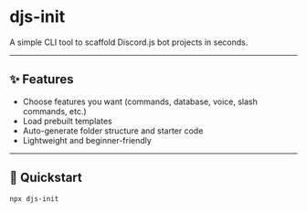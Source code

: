 # djs-init

A simple CLI tool to scaffold Discord.js bot projects in seconds.

---

## ✨ Features

- Choose features you want (commands, database, voice, slash commands, etc.)
- Load prebuilt templates
- Auto-generate folder structure and starter code
- Lightweight and beginner-friendly

---

## 🚀 Quickstart

```bash
npx djs-init
